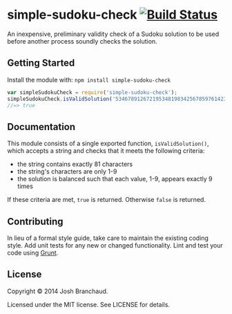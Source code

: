 # simple-sudoku-check [![Build Status](https://secure.travis-ci.org/jbranchaud/simple-sudoku-check.png?branch=master)](http://travis-ci.org/jbranchaud/simple-sudoku-check)

An inexpensive, preliminary validity check of a Sudoku solution to be used before another process soundly checks the solution.

## Getting Started

Install the module with: `npm install simple-sudoku-check`

```javascript
var simpleSudokuCheck = require('simple-sudoku-check');
simpleSudokuCheck.isValidSolution('534678912672195348198342567859761423426853791713924856961537284287419635345286179');
//=> true
```

## Documentation

This module consists of a single exported function, `isValidSolution()`,
which accepts a string and checks that it meets the following criteria:

- the string contains exactly 81 characters
- the string's characters are only 1-9
- the solution is balanced such that each value, 1-9, appears exactly 9
  times

If these criteria are met, `true` is returned. Otherwise `false` is
returned.

## Contributing

In lieu of a formal style guide, take care to maintain the existing coding style. Add unit tests for any new or changed functionality. Lint and test your code using [Grunt](http://gruntjs.com/).

## License

Copyright &copy; 2014 Josh Branchaud.

Licensed under the MIT license. See LICENSE for details.
